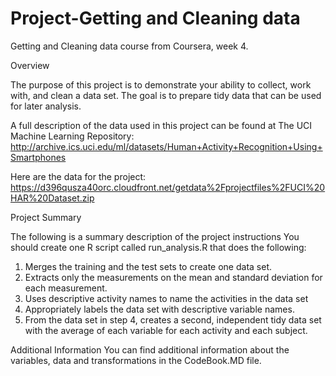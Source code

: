 # Project-Getting and Cleaning data
Getting and Cleaning data course from Coursera, week 4.

Overview

The purpose of this project is to demonstrate your ability to collect, work with, and clean a data set. The goal is to prepare tidy data that can be used for later analysis.

A full description of the data used in this project can be found at The UCI Machine Learning Repository:
http://archive.ics.uci.edu/ml/datasets/Human+Activity+Recognition+Using+Smartphones

Here are the data for the project:
https://d396qusza40orc.cloudfront.net/getdata%2Fprojectfiles%2FUCI%20HAR%20Dataset.zip


Project Summary

The following is a summary description of the project instructions
You should create one R script called run_analysis.R that does the following:
1. Merges the training and the test sets to create one data set.
2. Extracts only the measurements on the mean and standard deviation for each measurement.
3. Uses descriptive activity names to name the activities in the data set
4. Appropriately labels the data set with descriptive variable names.
5. From the data set in step 4, creates a second, independent tidy data set with the average of each variable for each activity and each subject.

Additional Information
You can find additional information about the variables, data and transformations in the CodeBook.MD file.

